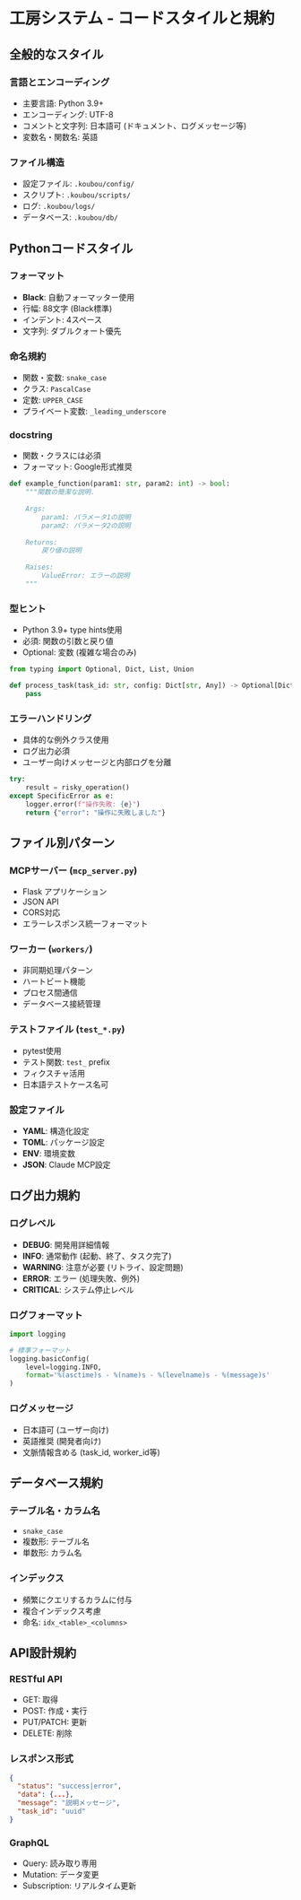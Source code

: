 # 工房システム - コードスタイルと規約

## 全般的なスタイル

### 言語とエンコーディング
- 主要言語: Python 3.9+
- エンコーディング: UTF-8
- コメントと文字列: 日本語可 (ドキュメント、ログメッセージ等)
- 変数名・関数名: 英語

### ファイル構造
- 設定ファイル: `.koubou/config/`
- スクリプト: `.koubou/scripts/`
- ログ: `.koubou/logs/`
- データベース: `.koubou/db/`

## Pythonコードスタイル

### フォーマット
- **Black**: 自動フォーマッター使用
- 行幅: 88文字 (Black標準)
- インデント: 4スペース
- 文字列: ダブルクォート優先

### 命名規約
- 関数・変数: `snake_case`
- クラス: `PascalCase`
- 定数: `UPPER_CASE`
- プライベート変数: `_leading_underscore`

### docstring
- 関数・クラスには必須
- フォーマット: Google形式推奨
```python
def example_function(param1: str, param2: int) -> bool:
    """関数の簡潔な説明.
    
    Args:
        param1: パラメータ1の説明
        param2: パラメータ2の説明
        
    Returns:
        戻り値の説明
        
    Raises:
        ValueError: エラーの説明
    """
```

### 型ヒント
- Python 3.9+ type hints使用
- 必須: 関数の引数と戻り値
- Optional: 変数 (複雑な場合のみ)
```python
from typing import Optional, Dict, List, Union

def process_task(task_id: str, config: Dict[str, Any]) -> Optional[Dict[str, Any]]:
    pass
```

### エラーハンドリング
- 具体的な例外クラス使用
- ログ出力必須
- ユーザー向けメッセージと内部ログを分離
```python
try:
    result = risky_operation()
except SpecificError as e:
    logger.error(f"操作失敗: {e}")
    return {"error": "操作に失敗しました"}
```

## ファイル別パターン

### MCPサーバー (`mcp_server.py`)
- Flask アプリケーション
- JSON API
- CORS対応
- エラーレスポンス統一フォーマット

### ワーカー (`workers/`)
- 非同期処理パターン
- ハートビート機能
- プロセス間通信
- データベース接続管理

### テストファイル (`test_*.py`)
- pytest使用
- テスト関数: `test_` prefix
- フィクスチャ活用
- 日本語テストケース名可

### 設定ファイル
- **YAML**: 構造化設定
- **TOML**: パッケージ設定
- **ENV**: 環境変数
- **JSON**: Claude MCP設定

## ログ出力規約

### ログレベル
- **DEBUG**: 開発用詳細情報
- **INFO**: 通常動作 (起動、終了、タスク完了)
- **WARNING**: 注意が必要 (リトライ、設定問題)
- **ERROR**: エラー (処理失敗、例外)
- **CRITICAL**: システム停止レベル

### ログフォーマット
```python
import logging

# 標準フォーマット
logging.basicConfig(
    level=logging.INFO,
    format='%(asctime)s - %(name)s - %(levelname)s - %(message)s'
)
```

### ログメッセージ
- 日本語可 (ユーザー向け)
- 英語推奨 (開発者向け)
- 文脈情報含める (task_id, worker_id等)

## データベース規約

### テーブル名・カラム名
- `snake_case`
- 複数形: テーブル名
- 単数形: カラム名

### インデックス
- 頻繁にクエリするカラムに付与
- 複合インデックス考慮
- 命名: `idx_<table>_<columns>`

## API設計規約

### RESTful API
- GET: 取得
- POST: 作成・実行
- PUT/PATCH: 更新
- DELETE: 削除

### レスポンス形式
```json
{
  "status": "success|error",
  "data": {...},
  "message": "説明メッセージ",
  "task_id": "uuid"
}
```

### GraphQL
- Query: 読み取り専用
- Mutation: データ変更
- Subscription: リアルタイム更新